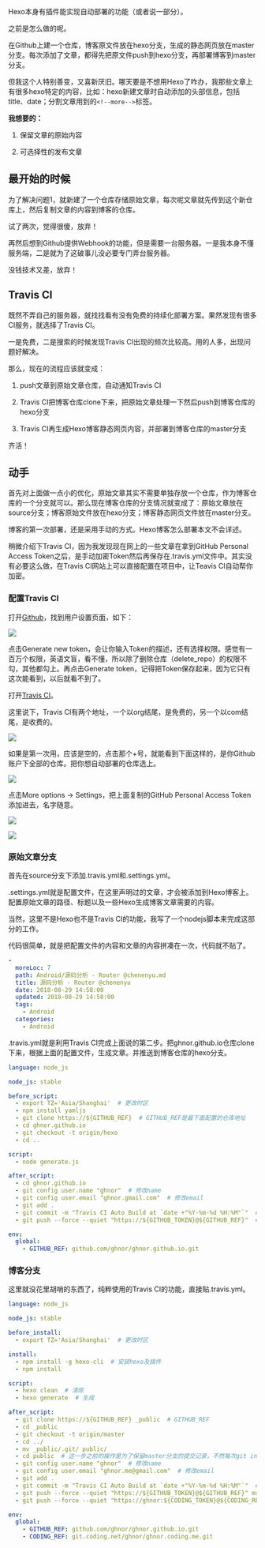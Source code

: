 Hexo本身有插件能实现自动部署的功能（或者说一部分）。

之前是怎么做的呢。

在Github上建一个仓库，博客原文件放在hexo分支，生成的静态网页放在master分支。每次添加了文章，都得先把原文件push到hexo分支，再部署博客到master分支。

但我这个人特别善变，又喜新厌旧。哪天要是不想用Hexo了咋办，我那些文章上有很多hexo特定的内容，比如：hexo新建文章时自动添加的头部信息，包括title、date；分割文章用到的`<!--more-->`标签。

**我想要的：**

1. 保留文章的原始内容

2. 可选择性的发布文章

## 最开始的时候

为了解决问题1，就新建了一个仓库存储原始文章，每次呢文章就先传到这个新仓库上，然后复制文章的内容到博客的仓库。

试了两次，觉得很傻，放弃！

再然后想到Github提供Webhook的功能，但是需要一台服务器。一是我本身不懂服务端，二是就为了这破事儿没必要专门弄台服务器。

没钱技术又差，放弃！

## Travis CI

既然不弄自己的服务器，就找找看有没有免费的持续化部署方案。果然发现有很多CI服务，就选择了Travis CI。

一是免费，二是搜索的时候发现Travis CI出现的频次比较高。用的人多，出现问题好解决。

那么，现在的流程应该就变成：

1. push文章到原始文章仓库，自动通知Travis CI

2. Travis CI把博客仓库clone下来，把原始文章处理一下然后push到博客仓库的hexo分支

3. Travis CI再生成Hexo博客静态网页内容，并部署到博客仓库的master分支

齐活！

## 动手

首先对上面做一点小的优化，原始文章其实不需要单独存放一个仓库，作为博客仓库的一个分支就可以。那么现在博客仓库的分支情况就变成了：原始文章放在source分支；博客原始文件放在hexo分支；博客静态网页文件放在master分支。

博客的第一次部署，还是采用手动的方式。Hexo博客怎么部署本文不会详述。

稍微介绍下Travis CI，因为我发现现在网上的一些文章在拿到GitHub Personal Access Token之后，是手动加密Token然后再保存在.travis.yml文件中。其实没有必要这么做，在Travis CI网站上可以直接配置在项目中，让Teavis CI自动帮你加密。

### 配置Travis CI

打开[Github](https://github.com)，找到用户设置页面，如下：

![](https://shanghai-1252949174.cos.ap-shanghai.myqcloud.com/20180907/20180907174235.png)

点击Generate new token，会让你输入Token的描述，还有选择权限。感觉有一百万个权限，英语文盲，看不懂，所以除了删除仓库（delete_repo）的权限不勾，其他都勾上。再点击Generate token，记得把Token保存起来，因为它只有这次能看到，以后就看不到了。

打开[Travis CI](https://travis-ci.org/)。

这里说下，Travis CI有两个地址，一个以org结尾，是免费的，另一个以com结尾，是收费的。

![](https://shanghai-1252949174.cos.ap-shanghai.myqcloud.com/20180907/20180907175042.png)

如果是第一次用，应该是空的，点击那个+号，就能看到下面这样的，是你Github账户下全部的仓库。把你想自动部署的仓库选上。

![](https://shanghai-1252949174.cos.ap-shanghai.myqcloud.com/20180907/20180907175335.png)

点击More options -> Settings，把上面复制的GitHub Personal Access Token添加进去，名字随意。

![](https://shanghai-1252949174.cos.ap-shanghai.myqcloud.com/20180907/20180907175445.png)

![](https://shanghai-1252949174.cos.ap-shanghai.myqcloud.com/20180907/20180907175901.png)

### 原始文章分支

首先在source分支下添加.travis.yml和.settings.yml。

.settings.yml就是配置文件，在这里声明过的文章，才会被添加到Hexo博客上。配置原始文章的路径、标题以及一些Hexo生成博客文章需要的内容。

当然，这里不是Hexo也不是Travis CI的功能，我写了一个nodejs脚本来完成这部分的工作。

代码很简单，就是把配置文件的内容和文章的内容拼凑在一次，代码就不贴了。

```yml
-
  moreLoc: 7
  path: Android/源码分析 - Router @chenenyu.md
  title: 源码分析 - Router @chenenyu
  date: 2018-08-29 14:58:00
  updated: 2018-08-29 14:58:00
  tags:
    - Android
  categories:
    - Android
```

.travis.yml就是利用Travis CI完成上面说的第二步。把ghnor.github.io仓库clone下来，根据上面的配置文件，生成文章。并推送到博客仓库的hexo分支。

```yml
language: node_js

node_js: stable

before_script:
  - export TZ='Asia/Shanghai'  # 更改时区
  - npm install yamljs
  - git clone https://${GITHUB_REF}  # GITHUB_REF是最下面配置的仓库地址
  - cd ghnor.github.io
  - git checkout -t origin/hexo
  - cd ..

script:
  - node generate.js

after_script:
  - cd ghnor.github.io
  - git config user.name "ghnor"  # 修改name
  - git config user.email "ghnor.gmail.com"  # 修改email
  - git add .
  - git commit -m "Travis CI Auto Build at `date +"%Y-%m-%d %H:%M"`"  # 提交记录包含时间 跟上面更改时区配合
  - git push --force --quiet "https://${GITHUB_TOKEN}@${GITHUB_REF}"  # GITHUB_TOKEN是在Travis中配置环境变量的名称

env:
  global:
    - GITHUB_REF: github.com/ghnor/ghnor.github.io.git
```

### 博客分支

这里就没花里胡哨的东西了，纯粹使用的Travis CI的功能，直接贴.travis.yml。

```yml
language: node_js

node_js: stable

before_install:
  - export TZ='Asia/Shanghai'  # 更改时区

install:
  - npm install -g hexo-cli  # 安装hexo及插件
  - npm install

script:
  - hexo clean  # 清除
  - hexo generate  # 生成

after_script:
  - git clone https://${GITHUB_REF} _public  # GITHUB_REF
  - cd _public
  - git checkout -t origin/master
  - cd ../
  - mv _public/.git/ public/
  - cd public  # 这一步之前的操作是为了保留master分支的提交记录，不然每次git init的话只有1条commit
  - git config user.name "ghnor"  # 修改name
  - git config user.email "ghnor.me@gmail.com"  # 修改email
  - git add .
  - git commit -m "Travis CI Auto Build at `date +"%Y-%m-%d %H:%M"`"  # 提交记录包含时间 跟上面更改时区配合
  - git push --force --quiet "https://${GITHUB_TOKEN}@${GITHUB_REF}" master:master  # GITHUB_TOKEN是在Travis中配置环境变量的名称
  - git push --force --quiet "https://ghnor:${CODING_TOKEN}@${CODING_REF}" master:master

env:
  global:
    - GITHUB_REF: github.com/ghnor/ghnor.github.io.git
    - CODING_REF: git.coding.net/ghnor/ghnor.coding.me.git
```